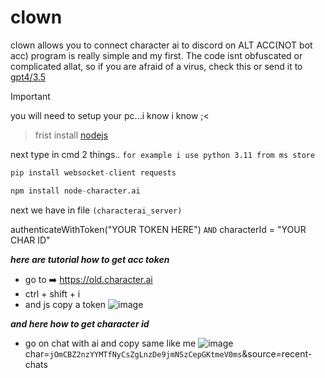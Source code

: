 # clown
  clown allows you to connect character ai to discord on ALT ACC(NOT bot acc) program is really simple and my first.
  The code isnt obfuscated or complicated allat, so if you are afraid of a virus, check this or send it to [gpt4/3.5](https://chatgpt.com)
> [!IMPORTANT]
> you will need to setup your pc...i know i know ;<

> frist install [nodejs](https://nodejs.org/en)

next type in cmd 2 things..
```for example i use python 3.11 from ms store```
```py
pip install websocket-client requests
```
```py
npm install node-character.ai
```
next we have in file ```(characterai_server)```

authenticateWithToken("YOUR TOKEN HERE") ```AND``` characterId = "YOUR CHAR ID"

***here are tutorial how to get acc token***
- go to ➡️ https://old.character.ai
- ctrl + shift + i
- and js copy a token
![image](https://github.com/FoxVFoxyF/clown/assets/121633580/70f31549-ddf2-4e05-98d1-679b28c0fed7)



***and here how to get character id***
- go on chat with ai and copy same like me 
![image](https://github.com/FoxVFoxyF/clown/assets/121633580/7677769f-59f1-4a80-9be5-13cc717486c3)
char=```jOmCBZ2nzYYMTfNyCsZgLnzDe9jmNSzCepGKtmeV0ms```&source=recent-chats
